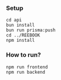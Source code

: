 ### Setup
```
cd api
bun install
bun run prisma:push
cd ../REEBOOK
npm install
```

### How to run?
```
npm run frontend
npm run backend
```
